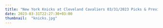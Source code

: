 ```yaml
---
title: "New York Knicks at Cleveland Cavaliers 03/31/2023 Picks & Preview"
date: 2023-03-31T22:27:30+03:00
thumbnail:  "knicks.jpg"
---
```



